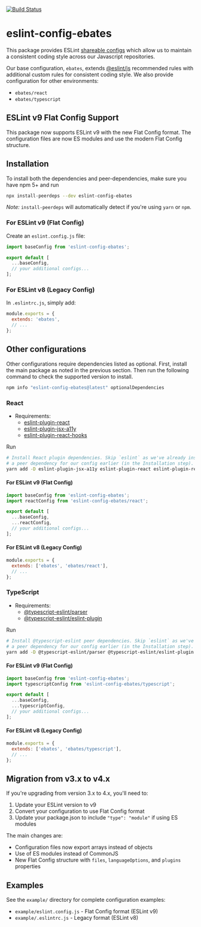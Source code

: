 [![Build Status](https://travis-ci.org/ebates-inc/eslint-config.svg?branch=master)](https://travis-ci.org/ebates-inc/eslint-config)

# eslint-config-ebates

This package provides ESLint [shareable configs](https://eslint.org/docs/developer-guide/shareable-configs) which allow us to
maintain a consistent coding style across our Javascript repositories.

Our base configuration, `ebates`, extends [@eslint/js](https://eslint.org/docs/latest/use/configure/configuration-files-new#using-predefined-configurations) recommended rules with additional custom rules for consistent coding style.
We also provide configuration for other environments:

- `ebates/react`
- `ebates/typescript`

## ESLint v9 Flat Config Support

This package now supports ESLint v9 with the new Flat Config format. The configuration files are now ES modules and use the modern Flat Config structure.

## Installation

To install both the dependencies and peer-dependencies, make sure you have npm 5+
and run

```bash
npx install-peerdeps --dev eslint-config-ebates
```

_Note:_ `install-peerdeps` will automatically detect if you're using `yarn` or `npm`.

### For ESLint v9 (Flat Config)

Create an `eslint.config.js` file:

```js
import baseConfig from 'eslint-config-ebates';

export default [
  ...baseConfig,
  // your additional configs...
];
```

### For ESLint v8 (Legacy Config)

In `.eslintrc.js`, simply add:

```js
module.exports = {
  extends: 'ebates',
  // ...
};
```

## Other configurations

Other configurations require dependencies listed as optional. First, install the main package as noted in the previous
section. Then run the following command to check the supported version to install.

```bash
npm info "eslint-config-ebates@latest" optionalDependencies
```

### React

- Requirements:
  - [eslint-plugin-react](https://github.com/yannickcr/eslint-plugin-react)
  - [eslint-plugin-jsx-a11y](https://github.com/evcohen/eslint-plugin-jsx-a11y)
  - [eslint-plugin-react-hooks](https://github.com/facebook/react/tree/master/packages/eslint-plugin-react-hooks)

Run

```bash
# Install React plugin dependencies. Skip `eslint` as we've already installed it as
# a peer dependency for our config earlier (in the Installation step).
yarn add -D eslint-plugin-jsx-a11y eslint-plugin-react eslint-plugin-react-hooks
```

#### For ESLint v9 (Flat Config)

```js
import baseConfig from 'eslint-config-ebates';
import reactConfig from 'eslint-config-ebates/react';

export default [
  ...baseConfig,
  ...reactConfig,
  // your additional configs...
];
```

#### For ESLint v8 (Legacy Config)

```js
module.exports = {
  extends: ['ebates', 'ebates/react'],
  // ...
};
```

### TypeScript

- Requirements:
  - [@typescript-eslint/parser](https://github.com/typescript-eslint/typescript-eslint)
  - [@typescript-eslint/eslint-plugin](https://github.com/typescript-eslint/typescript-eslint)

Run

```bash
# Install @typescript-eslint peer dependencies. Skip `eslint` as we've already installed it as
# a peer dependency for our config earlier (in the Installation step).
yarn add -D @typescript-eslint/parser @typescript-eslint/eslint-plugin typescript
```

#### For ESLint v9 (Flat Config)

```js
import baseConfig from 'eslint-config-ebates';
import typescriptConfig from 'eslint-config-ebates/typescript';

export default [
  ...baseConfig,
  ...typescriptConfig,
  // your additional configs...
];
```

#### For ESLint v8 (Legacy Config)

```js
module.exports = {
  extends: ['ebates', 'ebates/typescript'],
  // ...
};
```

## Migration from v3.x to v4.x

If you're upgrading from version 3.x to 4.x, you'll need to:

1. Update your ESLint version to v9
2. Convert your configuration to use Flat Config format
3. Update your package.json to include `"type": "module"` if using ES modules

The main changes are:

- Configuration files now export arrays instead of objects
- Use of ES modules instead of CommonJS
- New Flat Config structure with `files`, `languageOptions`, and `plugins` properties

## Examples

See the `example/` directory for complete configuration examples:

- `example/eslint.config.js` - Flat Config format (ESLint v9)
- `example/.eslintrc.js` - Legacy format (ESLint v8)
